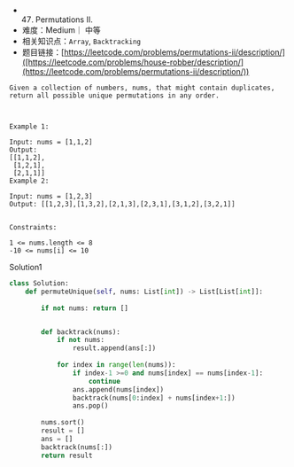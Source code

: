 
*  0047. Permutations II.
* 难度：Medium｜ 中等
* 相关知识点：`Array`,  `Backtracking`
* 题目链接：[https://leetcode.com/problems/permutations-ii/description/]([https://leetcode.com/problems/house-robber/description/](https://leetcode.com/problems/permutations-ii/description/))

```
Given a collection of numbers, nums, that might contain duplicates, return all possible unique permutations in any order.

 

Example 1:

Input: nums = [1,1,2]
Output:
[[1,1,2],
 [1,2,1],
 [2,1,1]]
Example 2:

Input: nums = [1,2,3]
Output: [[1,2,3],[1,3,2],[2,1,3],[2,3,1],[3,1,2],[3,2,1]]
 

Constraints:

1 <= nums.length <= 8
-10 <= nums[i] <= 10
```
Solution1
```python
class Solution:
    def permuteUnique(self, nums: List[int]) -> List[List[int]]:
        
        if not nums: return []


        def backtrack(nums):
            if not nums:
                result.append(ans[:])
            
            for index in range(len(nums)):
                if index-1 >=0 and nums[index] == nums[index-1]:
                    continue
                ans.append(nums[index])
                backtrack(nums[0:index] + nums[index+1:])
                ans.pop()
            
        nums.sort()
        result = []
        ans = []
        backtrack(nums[:])
        return result

```
